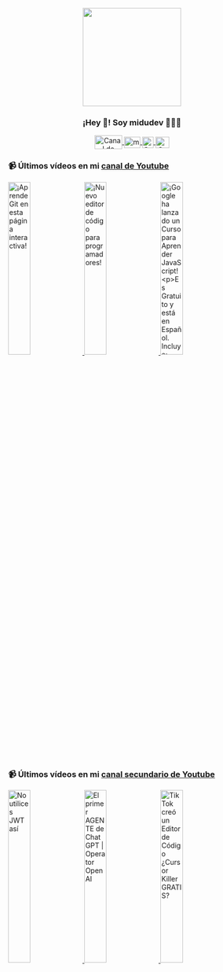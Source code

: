<p align="center" width="300">
   <img align="center" width="200" src="https://user-images.githubusercontent.com/1561955/106762302-fda9de00-6635-11eb-99be-3ef744e60c0e.png" />
   <h3 align="center">¡Hey 👋! Soy midudev 👨🏻‍💻</h3>
</p>

<p align="center">
   <a href="https://twitch.tv/midudev" target="blank">
    <img align="center" src="https://upload.wikimedia.org/wikipedia/commons/c/ce/Twitch_logo_2019.svg" alt="Canal de Twitch de midudev" height="28px" width="56px" />
  </a>
  <span style="width: 8px;"> </span>
   <a href="https://youtube.com/midudev" target="blank">
    <img align="center" src="https://upload.wikimedia.org/wikipedia/commons/0/09/YouTube_full-color_icon_%282017%29.svg" alt="midudev" height="23px" width="33px" />
  </a>
  <span style="width: 8px;"> </span>
  <a href="https://instagram.com/midu.dev" target="blank">
    <img align="center" src="https://upload.wikimedia.org/wikipedia/commons/e/e7/Instagram_logo_2016.svg" alt="Canal de Instagram de midu.dev" height="23px" width="23px" />
  </a>
  <span style="width: 8px;"> </span>
  <a href="https://twitter.com/midudev" target="blank">
    <img align="center" src="https://upload.wikimedia.org/wikipedia/commons/thumb/6/6f/Logo_of_Twitter.svg/2491px-Logo_of_Twitter.svg.png" alt="Canal de Twitter de midudev" height="23px" width="28px" />
  </a>
</p>

### 📹 Últimos vídeos en mi [canal de Youtube](https://youtube.com/midudev?sub_confirmation=1)

<a href='https://youtu.be/k1E5LzngP4Q' target='_blank'>
  <img width='30%' src='https://img.youtube.com/vi/k1E5LzngP4Q/mqdefault.jpg' alt='¡Aprende Git en esta página interactiva!' />
</a>
<a href='https://youtu.be/phL63O4nWC0' target='_blank'>
  <img width='30%' src='https://img.youtube.com/vi/phL63O4nWC0/mqdefault.jpg' alt='¡Nuevo editor de código para programadores!' />
</a>
<a href='https://youtu.be/H82u2B4Z1iY' target='_blank'>
  <img width='30%' src='https://img.youtube.com/vi/H82u2B4Z1iY/mqdefault.jpg' alt='¡Google ha lanzado un Curso para Aprender JavaScript!

Es Gratuito y está en Español. Incluye:
- Tip' />
</a>

### 📹 Últimos vídeos en mi [canal secundario de Youtube](https://youtube.com/midulive?sub_confirmation=1)

<a href='https://youtu.be/V7R0fkCBcq4' target='_blank'>
  <img width='30%' src='https://img.youtube.com/vi/V7R0fkCBcq4/mqdefault.jpg' alt='No utilices JWT así' />
</a>
<a href='https://youtu.be/cT9zDGWokuY' target='_blank'>
  <img width='30%' src='https://img.youtube.com/vi/cT9zDGWokuY/mqdefault.jpg' alt='El primer AGENTE de ChatGPT | Operator OpenAI' />
</a>
<a href='https://youtu.be/BlMn7dx8PeI' target='_blank'>
  <img width='30%' src='https://img.youtube.com/vi/BlMn7dx8PeI/mqdefault.jpg' alt='TikTok creó un Editor de Código ¿Cursor Killer GRATIS?' />
</a>